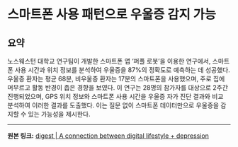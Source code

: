 # 스마트폰 사용 패턴으로 우울증 감지 가능

## 요약
노스웨스턴 대학교 연구팀이 개발한 스마트폰 앱 ‘퍼플 로봇’을 이용한 연구에서, 스마트폰 사용 시간과 위치 정보를 분석하여 우울증을 87%의 정확도로 예측하는 데 성공했다. 우울증 환자는 평균 68분, 비우울증 환자는 17분의 스마트폰을 사용했으며,  주로 집에 머무르고 활동 반경이 좁은 경향을 보였다.  이 연구는 28명의 참가자를 대상으로 2주간 진행되었으며,  GPS 위치 정보와 스마트폰 사용 시간을 우울증 자가 진단 결과와 비교 분석하여 이러한 결과를 도출했다.  이는 질문 없이 스마트폰 데이터만으로 우울증을 감지할 수 있는 가능성을 제시한다.

---

**원본 링크:** [digest | A connection between digital lifestyle + depression](https://www.thekurzweillibrary.com/digest-a-connection-between-digital-lifestyle-depression)
